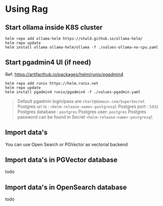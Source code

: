 # Using Rag 

## Start ollama inside K8S cluster

```shell
helm repo add ollama-helm https://otwld.github.io/ollama-helm/
helm repo update
helm install ollama ollama-helm/ollama -f ./values-ollama-no-cpu.yaml
```

## Start pgadmin4 UI (if need)

Ref: https://artifacthub.io/packages/helm/runix/pgadmin4

```shell
helm repo add runix https://helm.runix.net
helm repo update
helm install pgadmin4 runix/pgadmin4 -f ./values-pgadmin.yaml 
```

> Default pgadmin login/pass are `chart@domain.com/SuperSecret`
> Postgres uri is :  `<helm-release-name>-postgresql`
> Postgres port : `5432`
> Postgres database : `postgres`
> Postgres user: `postgres`
> Postgres password can be found in Secret `<helm-release-name>-postgresql`


## Import data's

You can use Open Search or PGVector as vectorial backend

## Import data's in PGVector database

todo

## Import data's in OpenSearch database

todo